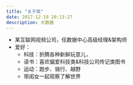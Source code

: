 ```yaml
---
title: "关于我"
date: 2017-12-10 20:13:27
description: 大数据
---
```


* 某互联网视频公司，任数据中心高级经理&架构师
* 爱好：  
    * 科技：折腾各种新鲜玩意儿，
    * 读书：喜欢偏爱科技类&科技公司传记类图书
    * 运动：跑步、骑行、越野
    * 带闺女一起观察了解世界
